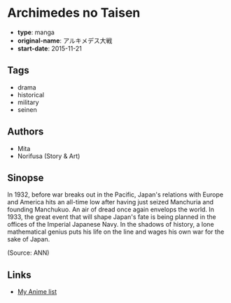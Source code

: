 # Archimedes no Taisen

-   **type**: manga
-   **original-name**: アルキメデス大戦
-   **start-date**: 2015-11-21

## Tags

-   drama
-   historical
-   military
-   seinen

## Authors

-   Mita
-   Norifusa (Story & Art)

## Sinopse

In 1932, before war breaks out in the Pacific, Japan's relations with Europe and America hits an all-time low after having just seized Manchuria and founding Manchukuo. An air of dread once again envelops the world. In 1933, the great event that will shape Japan's fate is being planned in the offices of the Imperial Japanese Navy. In the shadows of history, a lone mathematical genius puts his life on the line and wages his own war for the sake of Japan.

(Source: ANN)

## Links

-   [My Anime list](https://myanimelist.net/manga/94397/Archimedes_no_Taisen)
